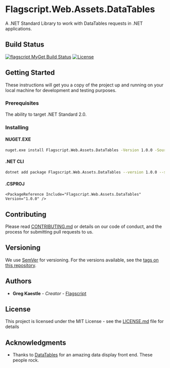 # Flagscript.Web.Assets.DataTables

A .NET Standard Library to work with DataTables requests in .NET applications.

## Build Status
[![flagscript MyGet Build Status](https://www.myget.org/BuildSource/Badge/flagscript?identifier=71873cce-9dd9-4022-be84-5fdc08303021)](https://www.myget.org/)
[![License](http://img.shields.io/:license-mit-blue.svg)](https://github.com/flagscript/Flagscript.Web.Assets.DataTables/blob/master/LICENSE.md)

## Getting Started

These instructions will get you a copy of the project up and running on your local machine for development and testing purposes.

### Prerequisites

The ability to target .NET Standard 2.0.

### Installing

#### NUGET.EXE

```sh
nuget.exe install Flagscript.Web.Assets.DataTables -Version 1.0.0 -Source https://www.myget.org/F/flagscript/api/v3/index.json
```

#### .NET CLI

```sh
dotnet add package Flagscript.Web.Assets.DataTables --version 1.0.0 --source https://www.myget.org/F/flagscript/api/v3/index.json
```

#### .CSPROJ

```
<PackageReference Include="Flagscript.Web.Assets.DataTables" Version="1.0.0" />
```

## Contributing

Please read [CONTRIBUTING.md](CONTRIBUTING.md) or details on our code of conduct, and the process for submitting pull requests to us.

## Versioning

We use [SemVer](http://semver.org/) for versioning. For the versions available, see the [tags on this repository](https://github.com/flagscript/Flagscript.Web.Assets.DataTables/tags). 

## Authors

* **Greg Kaestle** - *Creator* - [Flagscript](https://github.com/Flagscript)

## License

This project is licensed under the MIT License - see the [LICENSE.md](LICENSE.md) file for details

## Acknowledgments

* Thanks to [DataTables](https://datatables.net) for an amazing data display front end. These people rock.
